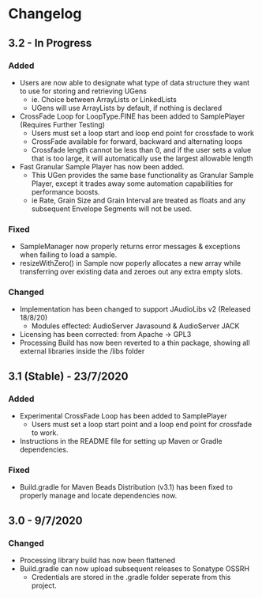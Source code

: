 # Changelog

## 3.2 - In Progress

### **Added**

* Users are now able to designate what type of data structure they want to use for storing and retrieving UGens
    * ie. Choice between ArrayLists or LinkedLists
    * UGens will use ArrayLists by default, if nothing is declared
* CrossFade Loop for LoopType.FINE has been added to SamplePlayer (Requires Further Testing)
    * Users must set a loop start and loop end point for crossfade to work
    * CrossFade available for forward, backward and alternating loops
    * Crossfade length cannot be less than 0, and if the user sets a value that is too large, it will automatically use the largest allowable length
* Fast Granular Sample Player has now been added.
    * This UGen provides the same base functionality as Granular Sample Player, except it trades away some automation capabilities for performance boosts.
    * ie Rate, Grain Size and Grain Interval are treated as floats and any subsequent Envelope Segments will not be used.

### **Fixed**

* SampleManager now properly returns error messages & exceptions when failing to load a sample.
* resizeWithZero() in Sample now poperly allocates a new array while transferring over existing data and zeroes out any extra empty slots.

### **Changed**

* Implementation has been changed to support JAudioLibs v2 (Released 18/8/20)
    * Modules effected: AudioServer Javasound & AudioServer JACK
* Licensing has been corrected: from Apache -> GPL3
* Processing Build has now been reverted to a thin package, showing all external libraries inside the /libs folder

## 3.1 (Stable) - 23/7/2020

### **Added**

* Experimental CrossFade Loop has been added to SamplePlayer
    * Users must set a loop start point and a loop end point for crossfade to work.
* Instructions in the README file for setting up Maven or Gradle dependencies.

### **Fixed**

* Build.gradle for Maven Beads Distribution (v3.1) has been fixed to properly manage and locate dependencies now.

## 3.0  - 9/7/2020

### **Changed**

* Processing library build has now been flattened
* Build.gradle can now upload subsequent releases to Sonatype OSSRH
    * Credentials are stored in the .gradle folder seperate from this project.
